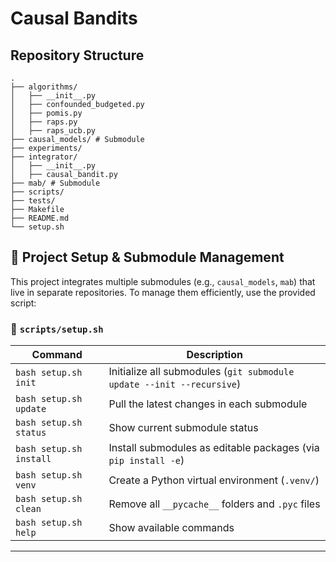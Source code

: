 # Causal Bandits

## Repository Structure

```plaintext
.
├── algorithms/
│   ├── __init__.py               
│   ├── confounded_budgeted.py
│   ├── pomis.py
│   ├── raps.py
│   ├── raps_ucb.py
├── causal_models/ # Submodule
├── experiments/                
├── integrator/                   
│   ├── __init__.py
│   ├── causal_bandit.py  
├── mab/ # Submodule
├── scripts/
├── tests/  
├── Makefile
├── README.md  
└── setup.sh             

```
## 🔧 Project Setup & Submodule Management

This project integrates multiple submodules (e.g., `causal_models`, `mab`) that live in separate repositories. To manage them efficiently, use the provided script:

### 📄 `scripts/setup.sh`

| Command                 | Description                                                                 |
|-------------------------|-----------------------------------------------------------------------------|
| `bash setup.sh init`    | Initialize all submodules (`git submodule update --init --recursive`)     |
| `bash setup.sh update`  | Pull the latest changes in each submodule                                  |
| `bash setup.sh status`  | Show current submodule status                                               |
| `bash setup.sh install` | Install submodules as editable packages (via `pip install -e`)             |
| `bash setup.sh venv`    | Create a Python virtual environment (`.venv/`)                              |
| `bash setup.sh clean`   | Remove all `__pycache__` folders and `.pyc` files                           |
| `bash setup.sh help`    | Show available commands                                                     |

---

